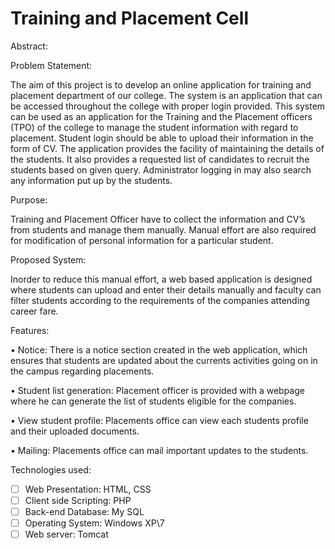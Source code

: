 # Training and Placement Cell

Abstract:

Problem Statement:

The aim of this project is to develop an online application for training and placement department of our college. The system is an application that can be accessed throughout the college with proper login provided. This system can be used as an application for the Training and the Placement officers (TPO) of the college to manage the student information with regard to placement. Student login should be able to upload their information in the form of CV. The application provides the facility of maintaining the details of the students. It also provides a requested list of candidates to recruit the students based on given query. Administrator logging in may also search any information put up by the students.

Purpose:

Training and Placement Officer have to collect the information and CV’s from students and manage them manually.
Manual effort are also required for modification of personal information for a particular student.

Proposed System:

Inorder to reduce this manual effort, a web based application is designed where students can upload and enter their details manually and faculty can filter students according to the requirements of the companies attending career fare.

Features:

•	Notice:
There is a notice section created in the web application, which ensures that students are updated about the currents activities going on in the campus regarding placements.

•	Student list generation:
Placement officer is provided with a webpage where he can generate the list of students eligible for the companies.

•	View student profile:
Placements office can view each students profile and their uploaded documents.

•	Mailing:
Placements office can mail important updates to the students.


Technologies used:

- [ ]	Web Presentation: HTML, CSS
- [ ]	Client side Scripting: PHP
- [ ]	Back-end Database: My SQL
- [ ]	Operating System: Windows XP\7
- [ ]	Web server: Tomcat
